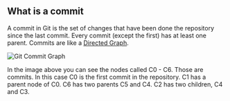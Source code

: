 ## What is a commit

A commit in Git is the set of changes that have been done the repository since the last commit. Every commit (except the first) has at least one parent. Commits are like a [Directed Graph](http://en.wikipedia.org/wiki/Directed_graph). 

![Git Commit Graph](http://git-scm.com/figures/18333fig0317-tn.png "Commit Graph")

In the image above you can see the nodes called C0 - C6. Those are commits. In this case C0 is the first commit in the repository. C1 has a parent node of C0. C6 has two parents C5 and C4. C2 has two children, C4 and C3.

